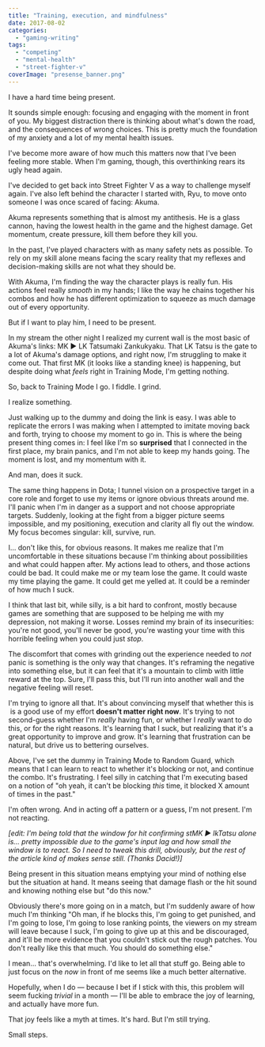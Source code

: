 ```yaml
---
title: "Training, execution, and mindfulness"
date: 2017-08-02
categories: 
  - "gaming-writing"
tags: 
  - "competing"
  - "mental-health"
  - "street-fighter-v"
coverImage: "presense_banner.png"
---
```


I have a hard time being present.

It sounds simple enough: focusing and engaging with the moment in front of you. My biggest distraction there is thinking about what's down the road, and the consequences of wrong choices. This is pretty much the foundation of my anxiety and a lot of my mental health issues.

<!--more-->

I've become more aware of how much this matters now that I've been feeling more stable. When I'm gaming, though, this overthinking rears its ugly head again.

I've decided to get back into Street Fighter V as a way to challenge myself again. I've also left behind the character I started with, Ryu, to move onto someone I was once scared of facing: Akuma.

Akuma represents something that is almost my antithesis. He is a glass cannon, having the lowest health in the game and the highest damage. Get momentum, create pressure, kill them before they kill you.

In the past, I've played characters with as many safety nets as possible. To rely on my skill alone means facing the scary reality that my reflexes and decision-making skills are not what they should be.

With Akuma, I'm finding the way the character plays is really fun. His actions feel really _smooth_ in my hands; I like the way he chains together his combos and how he has different optimization to squeeze as much damage out of every opportunity.

But if I want to play him, I need to be present.

In my stream the other night I realized my current wall is the most basic of Akuma's links: MK ► LK Tatsumaki Zankukyaku. That LK Tatsu is the gate to a lot of Akuma's damage options, and right now, I'm struggling to make it come out. That first MK (it looks like a standing knee) is happening, but despite doing what _feels_ right in Training Mode, I'm getting nothing.

So, back to Training Mode I go. I fiddle. I grind.

I realize something.

Just walking up to the dummy and doing the link is easy. I was able to replicate the errors I was making when I attempted to imitate moving back and forth, trying to choose my moment to go in. This is where the being present thing comes in: I feel like I'm so **surprised** that I connected in the first place, my brain panics, and I'm not able to keep my hands going. The moment is lost, and my momentum with it.

And man, does it suck.

The same thing happens in Dota; I tunnel vision on a prospective target in a core role and forget to use my items or ignore obvious threats around me. I'll panic when I'm in danger as a support and not choose appropriate targets. Suddenly, looking at the fight from a bigger picture seems impossible, and my positioning, execution and clarity all fly out the window. My focus becomes singular: kill, survive, run.

I... don't like this, for obvious reasons. It makes me realize that I'm uncomfortable in these situations because I'm thinking about possibilities and what could happen after. My actions lead to others, and those actions could be bad. It could make me or my team lose the game. It could waste my time playing the game. It could get me yelled at. It could be a reminder of how much I suck.

I think that last bit, while silly, is a bit hard to confront, mostly because games are something that are supposed to be helping me with my depression, not making it worse. Losses remind my brain of its insecurities: you're not good, you'll never be good, you're wasting your time with this horrible feeling when you could just _stop_.

The discomfort that comes with grinding out the experience needed to _not_ panic is something is the only way that changes. It's reframing the negative into something else, but it can feel that it's a mountain to climb with little reward at the top. Sure, I'll pass this, but I'll run into another wall and the negative feeling will reset.

I'm trying to ignore all that. It's about convincing myself that whether this is  is a good use of my effort **doesn't matter right now**. It's trying to not second-guess whether I'm _really_ having fun, or whether I _really_ want to do this, or for the right reasons. It's learning that I suck, but realizing that it's a great opportunity to improve and grow. It's learning that frustration can be natural, but drive us to bettering ourselves.

Above, I've set the dummy in Training Mode to Random Guard, which means that I can learn to react to whether it's blocking or not, and continue the combo. It's frustrating. I feel silly in catching that I'm executing based on a notion of "oh yeah, it can't be blocking _this_ time, it blocked X amount of times in the past."

I'm often wrong. And in acting off a pattern or a guess, I'm not present. I'm not reacting.

_\[edit: I'm being told that the window for hit confirming stMK ► lkTatsu alone is... pretty impossible due to the game's input lag and how small the window is to react. So I need to tweak this drill, obviously, but the rest of the article kind of makes sense still. (Thanks Dacid!)\]_

Being present in this situation means emptying your mind of nothing else but the situation at hand. It means seeing that damage flash or the hit sound and knowing nothing else but "do this now."

Obviously there's more going on in a match, but I'm suddenly aware of how much I'm thinking "Oh man, if he blocks this, I'm going to get punished, and I'm going to lose, I'm going to lose ranking points, the viewers on my stream will leave because I suck, I'm going to give up at this and be discouraged, and it'll be more evidence that you couldn't stick out the rough patches. You don't really like this that much. You should do something else."

I mean... that's overwhelming. I'd like to let all that stuff go. Being able to just focus on the _now_ in front of me seems like a much better alternative.

Hopefully, when I do — because I bet if I stick with this, this problem will seem fucking _trivial_ in a month — I'll be able to embrace the joy of learning, and actually have more fun.

That joy feels like a myth at times. It's hard. But I'm still trying.

Small steps.
